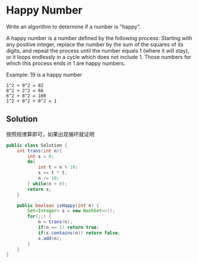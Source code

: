 # Happy Number

Write an algorithm to determine if a number is "happy".

A happy number is a number defined by the following process: Starting with any positive integer, replace the number by the sum of the squares of its digits, and repeat the process until the number equals 1 (where it will stay), or it loops endlessly in a cycle which does not include 1. Those numbers for which this process ends in 1 are happy numbers.

Example: 19 is a happy number

    1^2 + 9^2 = 82
    8^2 + 2^2 = 68
    6^2 + 8^2 = 100
    1^2 + 0^2 + 0^2 = 1
    
## Solution

按照规律算即可，如果出现循环就证明

```java
public class Solution {
    int trans(int n){
        int s = 0;
        do{
            int t = n % 10;
            s += t * t;
            n /= 10;
        } while(n > 0);
        return s;
    }

    public boolean isHappy(int n) {
        Set<Integer> s = new HashSet<>();
        for(;;) {
            n = trans(n);
            if(n == 1) return true;
            if(s.contains(n)) return false;
            s.add(n);
        }
    }
}
```